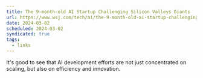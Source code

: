 ```yaml
---
title: The 9-month-old AI Startup Challenging Silicon Valleys Giants
url: https://www.wsj.com/tech/ai/the-9-month-old-ai-startup-challenging-silicon-valleys-giants-ee2e4c48
date: 2024-03-02
scheduled: 2024-03-02
syndicated: true
tags:
  - links
---
```


It's good to see that AI development efforts are not just concentrated on scaling, but also on efficiency and innovation.
